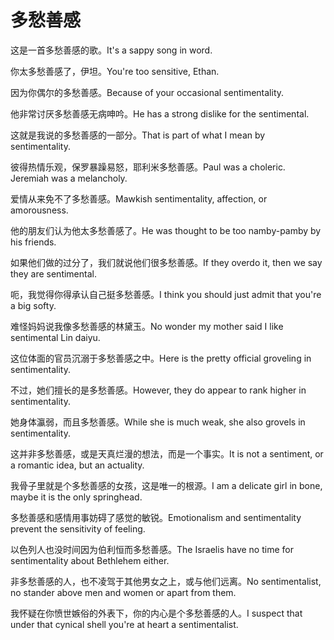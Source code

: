 # 多愁善感

<p><span class="chinese">这是一首多愁善感的歌。</span><span class="english">It's a sappy song in word.</span></p>

<p><span class="chinese">你太多愁善感了，伊坦。</span><span class="english">You're too sensitive, Ethan.</span></p>

<p><span class="chinese">因为你偶尔的多愁善感。</span><span class="english">Because of your occasional sentimentality.</span></p>

<p><span class="chinese">他非常讨厌多愁善感无病呻吟。</span><span class="english">He has a strong dislike for the sentimental.</span></p>

<p><span class="chinese">这就是我说的多愁善感的一部分。</span><span class="english">That is part of what I mean by sentimentality.</span></p>

<p><span class="chinese">彼得热情乐观，保罗暴躁易怒，耶利米多愁善感。</span><span class="english">Paul was a choleric. Jeremiah was a melancholy.</span></p>

<p><span class="chinese">爱情从来免不了多愁善感。</span><span class="english">Mawkish sentimentality, affection, or amorousness.</span></p>

<p><span class="chinese">他的朋友们认为他太多愁善感了。</span><span class="english">He was thought to be too namby-pamby by his friends.</span></p>

<p><span class="chinese">如果他们做的过分了，我们就说他们很多愁善感。</span><span class="english">If they overdo it, then we say they are sentimental.</span></p>

<p><span class="chinese">呃，我觉得你得承认自己挺多愁善感。</span><span class="english">I think you should just admit that you're a big softy.</span></p>

<p><span class="chinese">难怪妈妈说我像多愁善感的林黛玉。</span><span class="english">No wonder my mother said I like sentimental Lin daiyu.</span></p>

<p><span class="chinese">这位体面的官员沉溺于多愁善感之中。</span><span class="english">Here is the pretty official groveling in sentimentality.</span></p>

<p><span class="chinese">不过，她们擅长的是多愁善感。</span><span class="english">However, they do appear to rank higher in sentimentality.</span></p>

<p><span class="chinese">她身体瀛弱，而且多愁善感。</span><span class="english">While she is much weak, she also grovels in sentimentality.</span></p>

<p><span class="chinese">这并非多愁善感，或是天真烂漫的想法，而是一个事实。</span><span class="english">It is not a sentiment, or a romantic idea, but an actuality.</span></p>

<p><span class="chinese">我骨子里就是个多愁善感的女孩，这是唯一的根源。</span><span class="english">I am a delicate girl in bone, maybe it is the only springhead.</span></p>

<p><span class="chinese">多愁善感和感情用事妨碍了感觉的敏锐。</span><span class="english">Emotionalism and sentimentality prevent the sensitivity of feeling.</span></p>

<p><span class="chinese">以色列人也没时间因为伯利恒而多愁善感。</span><span class="english">The Israelis have no time for sentimentality about Bethlehem either.</span></p>

<p><span class="chinese">非多愁善感的人，也不凌驾于其他男女之上，或与他们远离。</span><span class="english">No sentimentalist, no stander above men and women or apart from them.</span></p>

<p><span class="chinese">我怀疑在你愤世嫉俗的外表下，你的内心是个多愁善感的人。</span><span class="english">I suspect that under that cynical shell you're at heart a sentimentalist.</span></p>


